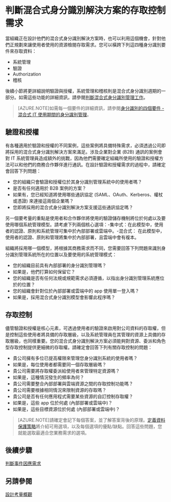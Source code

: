 
<properties
	pageTitle="Azure Active Directory 混合式身分識別設計考量 - 判斷存取控制需求| Microsoft Azure"
	description="說明身分識別的要件，以及針對混合式環境中的使用者識別資源的存取需求。"
	documentationCenter=""
	services="active-directory"
	authors="yuridio"
	manager="stevenpo"
	editor=""/>

<tags
	ms.service="active-directory"
	ms.devlang="na"
	ms.topic="article"
    ms.tgt_pltfrm="na"
    ms.workload="identity" 
	ms.date="12/07/2015"
	ms.author="yuridio"/>

# 判斷混合式身分識別解決方案的存取控制需求
當組織正在設計他們的混合式身分識別解決方案時，也可以利用這個機會，針對他們正規劃來讓使用者使用的資源檢閱存取需求。您可以橫跨下列這四種身分識別要件來存取資料：

- 系統管理
- 驗證
- Authorization
- 稽核

後續小節將更詳細說明驗證與授權，系統管理和稽核則是混合式身分識別週期的一部分。如需這些功能的詳細資訊，請參閱[判斷混合式身分識別管理工作](active-directory-hybrid-identity-design-considerations-hybridId-management-tasks.md)。

>[AZURE.NOTE]如需每一個要件的詳細資訊，請參閱[身分識別的四個要件 - 混合式 IT 使用期間的身分識別管理](http://social.technet.microsoft.com/wiki/contents/articles/15530.the-four-pillars-of-identity-identity-management-in-the-age-of-hybrid-it.aspx)。

## 驗證和授權
有各種適用於驗證和授權的不同案例，這些案例將具備特殊需求，必須透過公司即將採用的混合式身分識別解決方案來滿足。涉及企業對企業 (B2B) 通訊的案例會對 IT 系統管理員造成額外的挑戰，因為他們需要確定組織所使用的驗證和授權方法可以和他們的商務合作夥伴進行通訊。在設計驗證和授權需求的過程中，請確定會回答下列問題：

- 您的組織只會驗證和授權位於其身分識別管理系統中的使用者嗎？
 - 是否有任何適用於 B2B 案例的方案？
 - 如果有，您已經知道將使用哪些通訊協定 (SAML、OAuth、Kerberos、權杖或憑證) 來連接這兩個企業嗎？
- 您即將採用的混合式身分識別解決方案支援這些通訊協定嗎？

另一個要考量的重點是使用者和合作夥伴將使用的驗證儲存機制將位於何處以及要使用哪個系統管理模型。請考慮下列兩個核心選項：-集中式：在此模型中，使用者的認證、原則和系統管理可集中於內部部署或雲端中。-混合式： 在此模型中，使用者的認證、原則和管理將集中於內部部署，且雲端中會有複本。

組織將採用哪一個模型，將根據其商務需求而不同，您需要回答下列問題來識別身分識別管理系統所在的位置以及要使用的系統管理模式：

- 您的組織目前具有內部部署的身分識別管理嗎？
 - 如果是，他們打算如何保留它？
 - 您的組織是否有任何法規或規範需求必須遵循，以指出身分識別管理系統應位於的位置？
- 您的組織會針對位於內部部署或雲端中的 app 使用單一登入嗎？
 - 如果是，採用混合式身分識別模型會影響此程序嗎？

## 存取控制
儘管驗證和授權是核心元素，可透過使用者的驗證來啟用對公司資料的存取權，但是控制這些使用者將具備的存取層級，以及系統管理員在其管理的資源上具備的存取層級，也同樣重要。您的混合式身分識別解決方案必須能夠對資源、委派和角色型存取控制提供更細微的存取權。請確定會回答下列有關存取控制的問題：

- 貴公司擁有多位已提高權限來管理您身分識別系統的使用者嗎？
 - 如果是，每位使用者都需要同一個存取層級嗎？
- 貴公司需要將存取權委派給使用者來管理特定資源嗎？
 - 如果是，這種情況發生的頻率為何？ 
- 貴公司需要整合內部部署與雲端資源之間的存取控制功能嗎？
- 貴公司需要根據相同情況來限制資源的存取嗎？
- 貴公司是否有任何應用程式需要某些資源的自訂控制存取權？
 - 如果是，這些 app 位於何處 (內部部署或雲端中)？
 - 如果是，這些目標資源位於何處 (內部部署或雲端中)？
 
>[AZURE.NOTE]請確定會記下每個答案，並了解答案背後的原理。[定義資料保護策略](active-directory-hybrid-identity-design-considerations-data-protection-strategy.md)將介紹可用選項，以及每個選項的優點/缺點。回答這些問題，您就能選取最適合您業務需求的選項。

## 後續步驟

[判斷事件因應需求](active-directory-hybrid-identity-design-considerations-incident-response-requirements.md)

## 另請參閱
[設計考量概觀](active-directory-hybrid-identity-design-considerations-overview.md)

<!---HONumber=AcomDC_1210_2015-->